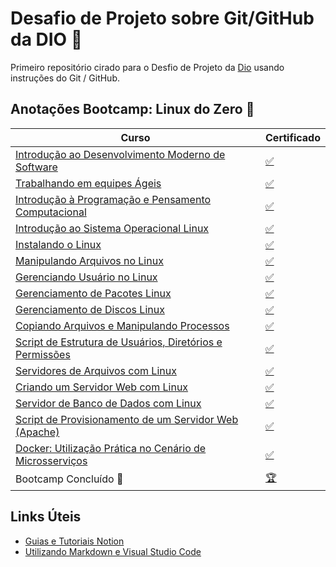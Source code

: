 # Desafio de Projeto sobre Git/GitHub da DIO :rocket:
Primeiro repositório cirado para o Desfio de Projeto da [Dio](https://www.dio.me/) usando instruções do Git / GitHub.


## Anotações Bootcamp: Linux do Zero :penguin:

| Curso | Certificado|
|-------|------------|
|[Introdução ao Desenvolvimento Moderno de Software](https://spectacular-address-9e9.notion.site/Introdu-o-ao-Desenvolvimento-Moderno-de-Software-fb59525f05264f129b9e8e5267f164f3)| [:white_check_mark:](https://www.dio.me/certificate/61AEC533/share)
|[Trabalhando em equipes Ágeis](https://spectacular-address-9e9.notion.site/Trabalhando-em-equipes-geis-887ca7da41c141579e58ef7e02f78bbf) | [:white_check_mark:](https://www.dio.me/certificate/797FBF33/share)
| [Introdução à Programação e Pensamento Computacional](https://spectacular-address-9e9.notion.site/Introdu-o-Programa-o-e-Pensamento-Computacional-bce5876a2b324b0da10fada5cc298ec8) | [:white_check_mark:](https://www.dio.me/certificate/728F70BF/share) |
|[Introdução ao Sistema Operacional Linux](https://spectacular-address-9e9.notion.site/Linux-f03a8316e44a4e81bad1e3b008ea8832) | [:white_check_mark:](https://www.dio.me/certificate/3D196F6F/share)|
| [Instalando o Linux](https://spectacular-address-9e9.notion.site/Instalando-o-Linux-43983105b4064bb2a78bc3d913e598e4) |[:white_check_mark:](https://www.dio.me/certificate/521920A8/share)|
| [Manipulando Arquivos no Linux](https://spectacular-address-9e9.notion.site/Manipulando-Arquivos-no-Linux-372e9aac1f0d4dfc9d9b0f3cf112a63b) | [:white_check_mark:](https://www.dio.me/certificate/B142DC1A/share)|
| [Gerenciando Usuário no Linux](https://spectacular-address-9e9.notion.site/Gerenciando-Usu-rio-no-Linux-487ce08621c5478d8267dcace327dd5e) | [:white_check_mark:](https://www.dio.me/certificate/5F89E329/share)
| [Gerenciamento de Pacotes Linux](https://spectacular-address-9e9.notion.site/Gerenciamento-de-Pacotes-Linux-ddc5f8ac4e63479eb92e7f1e306bf3c2) | [:white_check_mark:](https://www.dio.me/certificate/ACD11A8C/share)
| [Gerenciamento de Discos Linux](https://spectacular-address-9e9.notion.site/Gerenciamento-de-Discos-Linux-d811f5411674495ab72eda37991818f6) | [:white_check_mark:](https://www.dio.me/certificate/AC8A2EBF/share)|
|[Copiando Arquivos e Manipulando Processos](https://spectacular-address-9e9.notion.site/Copiando-Arquivos-e-Manipulando-Processos-821dbacb48e349f48bdcdb7f9fa7c6cb)| [:white_check_mark:](https://www.dio.me/certificate/933561AC/share)|
| [Script de Estrutura de Usuários, Diretórios e Permissões](https://spectacular-address-9e9.notion.site/Desafio-de-Projeto-Infraestrutura-como-C-digo-Script-de-Cria-o-de-Estrutura-de-Usu-rios-Diret-r-7543ce3dbabb4412bbb1a3507a7670a6) | [:white_check_mark:](https://www.dio.me/certificate/70B3DC84/share) |
| [Servidores de Arquivos com Linux](https://spectacular-address-9e9.notion.site/Servidores-de-Arquivos-com-Linux-296a51d4de984d9485cd9eedff02915d) | [:white_check_mark:](https://www.dio.me/certificate/67B575E1/share) |
| [Criando um Servidor Web com Linux](https://spectacular-address-9e9.notion.site/Criando-um-Servidor-Web-com-Linux-eb1b9d3ee23d4678bf08c5aa3ad0ac76)|[:white_check_mark:](https://www.dio.me/certificate/634E3578/share) |
| [Servidor de Banco de Dados com Linux](https://spectacular-address-9e9.notion.site/Servidor-de-Banco-de-Dados-com-Linux-b112938d23b7473fbce7adf45422d8f5) | [:white_check_mark:](https://www.dio.me/certificate/1CEB2741/share) |
| [Script de Provisionamento de um Servidor Web (Apache)](https://spectacular-address-9e9.notion.site/Infraestrutura-como-C-digo-Script-de-Provisionamento-de-um-Servidor-Web-Apache-1d000adf033e4799a815a8e1703f0c78) | [:white_check_mark:](https://www.dio.me/certificate/4072A5F6/share)
| [Docker: Utilização Prática no Cenário de Microsserviços](https://github.com/Epirez/dio-desafio-docker) | [:white_check_mark:](https://www.dio.me/certificate/814A7347/share)|
| Bootcamp Concluído :checkered_flag: | [:trophy:](https://www.dio.me/certificate/FD04B663/share)|


## Links Úteis 
* [Guias e Tutoriais Notion](https://www.notion.so/help/guides)
* [Utilizando Markdown e Visual Studio Code](https://code.visualstudio.com/docs/languages/markdown)
